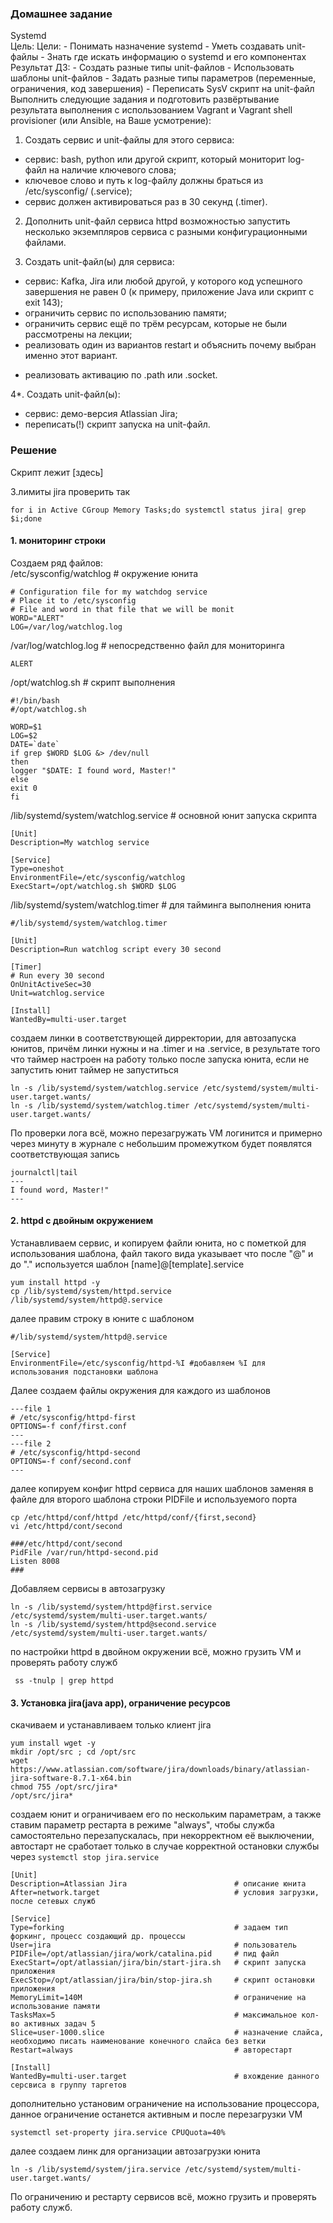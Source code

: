 ### Домашнее задание  
Systemd  
Цель: Цели: - Понимать назначение systemd - Уметь создавать unit-файлы - Знать где искать информацию о systemd и его компонентах Результат ДЗ: - Создать разные типы unit-файлов - Использовать шаблоны unit-файлов - Задать разные типы параметров (переменные, ограничения, код завершения) - Переписать SysV скрипт на unit-файл  
Выполнить следующие задания и подготовить развёртывание результата выполнения с использованием Vagrant и Vagrant shell provisioner (или Ansible, на Ваше усмотрение):  
1. Создать сервис и unit-файлы для этого сервиса:  
- сервис: bash, python или другой скрипт, который мониторит log-файл на наличие ключевого слова;  
- ключевое слово и путь к log-файлу должны браться из /etc/sysconfig/ (.service);  
- сервис должен активироваться раз в 30 секунд (.timer).  
  
2. Дополнить unit-файл сервиса httpd возможностью запустить несколько экземпляров сервиса с разными конфигурационными файлами.  
  
3. Создать unit-файл(ы) для сервиса:  
- сервис: Kafka, Jira или любой другой, у которого код успешного завершения не равен 0 (к примеру, приложение Java или скрипт с exit 143);  
- ограничить сервис по использованию памяти;  
- ограничить сервис ещё по трём ресурсам, которые не были рассмотрены на лекции;  
- реализовать один из вариантов restart и объяснить почему выбран именно этот вариант.  
* реализовать активацию по .path или .socket.  
  
4*. Создать unit-файл(ы):  
- сервис: демо-версия Atlassian Jira;  
- переписать(!) скрипт запуска на unit-файл.  

### Решение
Скрипт лежит [здесь]

3.лимиты jira проверить так
```
for i in Active CGroup Memory Tasks;do systemctl status jira| grep $i;done
```



#### 1. мониторинг строки  
Создаем ряд файлов:  
  /etc/sysconfig/watchlog # окружение юнита
```
# Configuration file for my watchdog service
# Place it to /etc/sysconfig
# File and word in that file that we will be monit
WORD="ALERT"
LOG=/var/log/watchlog.log 
```

  /var/log/watchlog.log # непосредственно файл для мониторинга
```
ALERT
```

  /opt/watchlog.sh # скрипт выполнения 
```
#!/bin/bash
#/opt/watchlog.sh

WORD=$1
LOG=$2
DATE=`date`
if grep $WORD $LOG &> /dev/null
then
logger "$DATE: I found word, Master!"
else
exit 0
fi
```
  /lib/systemd/system/watchlog.service # основной юнит запуска скрипта
```
[Unit]
Description=My watchlog service

[Service]
Type=oneshot
EnvironmentFile=/etc/sysconfig/watchlog
ExecStart=/opt/watchlog.sh $WORD $LOG
```
  /lib/systemd/system/watchlog.timer # для тайминга выполнения юнита
```
#/lib/systemd/system/watchlog.timer

[Unit]
Description=Run watchlog script every 30 second

[Timer]
# Run every 30 second
OnUnitActiveSec=30
Unit=watchlog.service

[Install]
WantedBy=multi-user.target
```
создаем линки в соответствующей дирректории, для автозапуска юнитов, причём линки нужны и на .timer и на .service, в результате того что таймер настроен на работу только после запуска юнита, если не запустить юнит таймер не запуститься  
```
ln -s /lib/systemd/system/watchlog.service /etc/systemd/system/multi-user.target.wants/
ln -s /lib/systemd/system/watchlog.timer /etc/systemd/system/multi-user.target.wants/
```
По проверки лога всё, можно перезагружать VM логинится и примерно через минуту в журнале с небольшим промежутком будет появлятся соответствующая запись
```
journalctl|tail
--- 
I found word, Master!"
---
```
#### 2. httpd с двойным окружением
Устанавливаем сервис, и копируем файли юнита, но с пометкой для использования шаблона, файл такого вида указывает что после "@" и до "."  используется шаблон  [name]@[template].service  
```
yum install httpd -y
cp /lib/systemd/system/httpd.service /lib/systemd/system/httpd@.service
```
далее правим строку в юните с шаблоном 
```
#/lib/systemd/system/httpd@.service

[Service]
EnvironmentFile=/etc/sysconfig/httpd-%I #добавляем %I для использования подстановки шаблона
```
Далее создаем файлы окружения для каждого из шаблонов  
```
---file 1
# /etc/sysconfig/httpd-first
OPTIONS=-f conf/first.conf
---
---file 2
# /etc/sysconfig/httpd-second
OPTIONS=-f conf/second.conf
---
```
далее копируем конфиг httpd сервиса для наших шаблонов заменяя в файле для второго шаблона строки PIDFile и используемого порта
```
cp /etc/httpd/conf/httpd /etc/httpd/conf/{first,second}
vi /etc/httpd/cont/second

###/etc/httpd/cont/second
PidFile /var/run/httpd-second.pid
Listen 8008
###
```
Добавляем сервисы в автозагрузку
```
ln -s /lib/systemd/system/httpd@first.service /etc/systemd/system/multi-user.target.wants/
ln -s /lib/systemd/system/httpd@second.service /etc/systemd/system/multi-user.target.wants/
```
по настройки httpd в двойном окружении всё, можно грузить VM и проверять работу служб
```
 ss -tnulp | grep httpd
```

#### 3. Установка jira(java app), ограничение ресурсов
скачиваем и устанавливаем только клиент jira
```
yum install wget -y
mkdir /opt/src ; cd /opt/src
wget https://www.atlassian.com/software/jira/downloads/binary/atlassian-jira-software-8.7.1-x64.bin
chmod 755 /opt/src/jira*     
/opt/src/jira*
```
создаем юнит и ограничиваем его по нескольким параметрам, а также ставим параметр рестарта в режиме "always", чтобы служба самостоятельно перезапускалась, при некорректном её выключении, автостарт не сработает только в случае корректной остановки службы через `systemctl stop jira.service`
```
[Unit]
Description=Atlassian Jira                        # описание юнита
After=network.target                              # условия загрузки, после сетевых служб

[Service]
Type=forking                                      # задаем тип форкинг, процесс создающий др. процессы
User=jira                                         # пользователь
PIDFile=/opt/atlassian/jira/work/catalina.pid     # пид файл
ExecStart=/opt/atlassian/jira/bin/start-jira.sh   # скрипт запуска приложения
ExecStop=/opt/atlassian/jira/bin/stop-jira.sh     # скрипт остановки приложения
MemoryLimit=140M                                  # ограничение на использование памяти
TasksMax=5                                        # максимальноe кол-во активных задач 5
Slice=user-1000.slice                             # назначение слайса, необходимо писать наименование конечного слайса без ветки
Restart=always                                    # авторестарт

[Install]
WantedBy=multi-user.target                        # вхождение данного серсвиса в группу таргетов
```
дополнительно установим ограничение на использование процессора, данное ограничение останется активным и после перезагрузки VM
```  
systemctl set-property jira.service CPUQuota=40%   
```
далее создаем линк для организации автозагрузки юнита
```
ln -s /lib/systemd/system/jira.service /etc/systemd/system/multi-user.target.wants/
```
По ограничению и рестарту сервисов всё, можно грузить и проверять работу служб.

